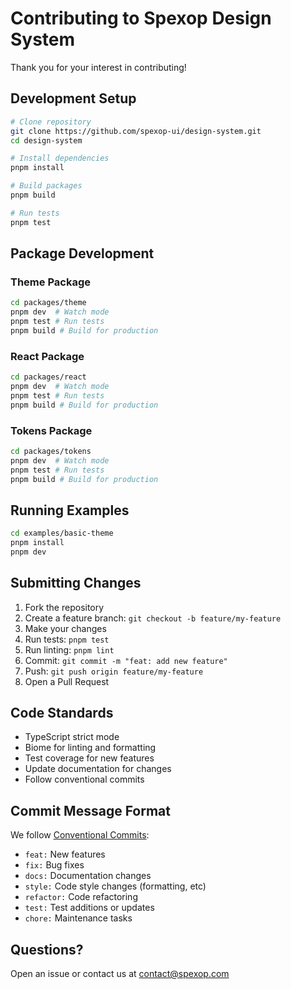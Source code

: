 # Contributing to Spexop Design System

Thank you for your interest in contributing!

## Development Setup

```bash
# Clone repository
git clone https://github.com/spexop-ui/design-system.git
cd design-system

# Install dependencies
pnpm install

# Build packages
pnpm build

# Run tests
pnpm test
```

## Package Development

### Theme Package

```bash
cd packages/theme
pnpm dev  # Watch mode
pnpm test # Run tests
pnpm build # Build for production
```

### React Package

```bash
cd packages/react
pnpm dev  # Watch mode
pnpm test # Run tests
pnpm build # Build for production
```

### Tokens Package

```bash
cd packages/tokens
pnpm dev  # Watch mode
pnpm test # Run tests
pnpm build # Build for production
```

## Running Examples

```bash
cd examples/basic-theme
pnpm install
pnpm dev
```

## Submitting Changes

1. Fork the repository
2. Create a feature branch: `git checkout -b feature/my-feature`
3. Make your changes
4. Run tests: `pnpm test`
5. Run linting: `pnpm lint`
6. Commit: `git commit -m "feat: add new feature"`
7. Push: `git push origin feature/my-feature`
8. Open a Pull Request

## Code Standards

- TypeScript strict mode
- Biome for linting and formatting
- Test coverage for new features
- Update documentation for changes
- Follow conventional commits

## Commit Message Format

We follow [Conventional Commits](https://www.conventionalcommits.org/):

- `feat:` New features
- `fix:` Bug fixes
- `docs:` Documentation changes
- `style:` Code style changes (formatting, etc)
- `refactor:` Code refactoring
- `test:` Test additions or updates
- `chore:` Maintenance tasks

## Questions?

Open an issue or contact us at contact@spexop.com

